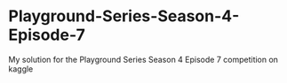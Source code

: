 # Playground-Series-Season-4-Episode-7
My solution for the Playground Series Season 4 Episode 7 competition on kaggle

